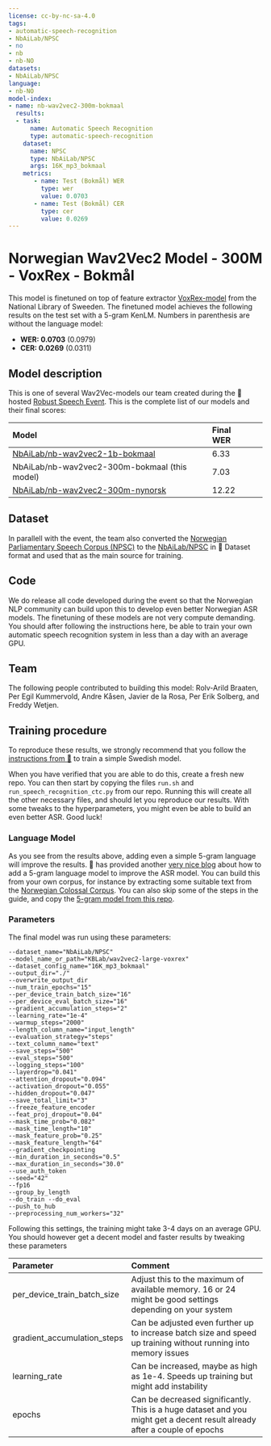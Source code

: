 ```yaml
---
license: cc-by-nc-sa-4.0
tags:
- automatic-speech-recognition
- NbAiLab/NPSC
- no
- nb
- nb-NO
datasets:
- NbAiLab/NPSC
language:
- nb-NO
model-index:
- name: nb-wav2vec2-300m-bokmaal
  results:
  - task:
      name: Automatic Speech Recognition 
      type: automatic-speech-recognition
    dataset:
      name: NPSC
      type: NbAiLab/NPSC
      args: 16K_mp3_bokmaal
    metrics:
       - name: Test (Bokmål) WER
         type: wer
         value: 0.0703
       - name: Test (Bokmål) CER
         type: cer
         value: 0.0269
---
```


# Norwegian Wav2Vec2 Model - 300M - VoxRex - Bokmål
This model is finetuned on top of feature extractor [VoxRex-model](https://huggingface.co/KBLab/wav2vec2-large-voxrex) from the National Library of Sweeden. The finetuned model achieves the following results on the test set with a 5-gram KenLM. Numbers in parenthesis are without the language model:
- **WER: 0.0703** (0.0979)
- **CER: 0.0269** (0.0311)

## Model description
This is one of several Wav2Vec-models our team created during the 🤗 hosted [Robust Speech Event](https://discuss.huggingface.co/t/open-to-the-community-robust-speech-recognition-challenge/13614?s=09). This is the complete list of our models and their final scores:

| Model         | Final WER   | |
|:--------------|:------------|:------------:|
| [NbAiLab/nb-wav2vec2-1b-bokmaal](https://huggingface.co/NbAiLab/nb-wav2vec2-1b-bokmaal) |  6.33 |                                          |
| NbAiLab/nb-wav2vec2-300m-bokmaal (this model) |  7.03 |                                      |
| [NbAiLab/nb-wav2vec2-300m-nynorsk](https://huggingface.co/NbAiLab/nb-wav2vec2-300m-nynorsk) | 12.22  |                                                |
## Dataset
In parallell with the event, the team also converted the [Norwegian Parliamentary Speech Corpus (NPSC)](https://www.nb.no/sprakbanken/en/resource-catalogue/oai-nb-no-sbr-58/) to the [NbAiLab/NPSC](https://huggingface.co/datasets/NbAiLab/NPSC) in 🤗 Dataset format and used that as the main source for training.

## Code
We do release all code developed during the event so that the Norwegian NLP community can build upon this to develop even better Norwegian ASR models. The finetuning of these models are not very compute demanding. You should after following the instructions here, be able to train your own automatic speech recognition system in less than a day with an average GPU.

## Team
The following people contributed to building this model: Rolv-Arild Braaten, Per Egil Kummervold, Andre Kåsen, Javier de la Rosa, Per Erik Solberg, and Freddy Wetjen. 

## Training procedure
To reproduce these results, we strongly recommend that you follow the [instructions from 🤗](https://github.com/huggingface/transformers/tree/master/examples/research_projects/robust-speech-event#talks) to train a simple Swedish model.

When you have verified that you are able to do this, create a fresh new repo. You can then start by copying the files ```run.sh``` and ```run_speech_recognition_ctc.py``` from our repo. Running this will create all the other necessary files, and should let you reproduce our results. With some tweaks to the hyperparameters, you might even be able to build an even better ASR. Good luck!

### Language Model
As you see from the results above, adding even a simple 5-gram language will improve the results.  🤗 has provided another [very nice blog](https://huggingface.co/blog/wav2vec2-with-ngram) about how to add a 5-gram language model to improve the ASR model. You can build this from your own corpus, for instance by extracting some suitable text from the [Norwegian Colossal Corpus](https://huggingface.co/datasets/NbAiLab/NCC). You can also skip some of the steps in the guide, and copy the [5-gram model from this repo](https://huggingface.co/NbAiLab/XLSR-300M-bokmaal/tree/main/language_model).


### Parameters
The final model was run using these parameters:
```
--dataset_name="NbAiLab/NPSC" 
--model_name_or_path="KBLab/wav2vec2-large-voxrex" 
--dataset_config_name="16K_mp3_bokmaal" 
--output_dir="./" 
--overwrite_output_dir 
--num_train_epochs="15" 
--per_device_train_batch_size="16" 
--per_device_eval_batch_size="16" 
--gradient_accumulation_steps="2" 
--learning_rate="1e-4" 
--warmup_steps="2000" 
--length_column_name="input_length" 
--evaluation_strategy="steps" 
--text_column_name="text" 
--save_steps="500" 
--eval_steps="500" 
--logging_steps="100" 
--layerdrop="0.041" 
--attention_dropout="0.094" 
--activation_dropout="0.055" 
--hidden_dropout="0.047" 
--save_total_limit="3" 
--freeze_feature_encoder 
--feat_proj_dropout="0.04" 
--mask_time_prob="0.082" 
--mask_time_length="10" 
--mask_feature_prob="0.25" 
--mask_feature_length="64" 
--gradient_checkpointing 
--min_duration_in_seconds="0.5" 
--max_duration_in_seconds="30.0" 
--use_auth_token 
--seed="42" 
--fp16 
--group_by_length 
--do_train --do_eval 
--push_to_hub 
--preprocessing_num_workers="32"
```

Following this settings, the training might take 3-4 days on an average GPU. You should however get a decent model and faster results by tweaking these parameters

| Parameter| Comment | 
|:-------------|:-----|
| per_device_train_batch_size       | Adjust this to the maximum of available memory. 16 or 24 might be good settings depending on your system  |
|gradient_accumulation_steps |Can be adjusted even further up to increase batch size and speed up training without running into memory issues |
| learning_rate|Can be increased, maybe as high as 1e-4. Speeds up training but might add instability |
| epochs| Can be decreased significantly. This is a huge dataset and you might get a decent result already after a couple of epochs|


